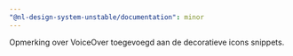 ```yaml
---
"@nl-design-system-unstable/documentation": minor
---
```


Opmerking over VoiceOver toegevoegd aan de decoratieve icons snippets.
